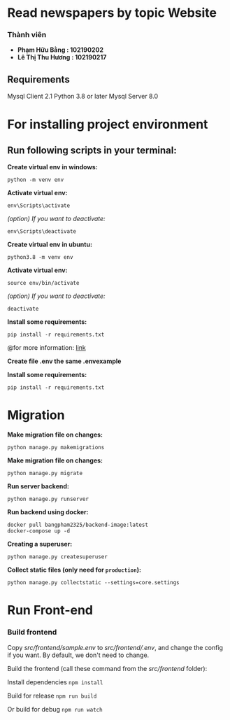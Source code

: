 # Read newspapers by topic Website

### Thành viên
+ **Phạm Hữu Bằng : 102190202**
+ **Lê Thị Thu Hương : 102190217**

## Requirements
Mysql Client 2.1
Python 3.8 or later
Mysql Server 8.0

# For installing project environment

## Run following scripts in your terminal:

**Create virtual env in windows:**
```
python -m venv env
```

**Activate virtual env:**
```
env\Scripts\activate
```

*(option) If you want to deactivate:*
```
env\Scripts\deactivate
```

**Create virtual env in ubuntu:**
```
python3.8 -m venv env
```

**Activate virtual env:**
```
source env/bin/activate
```

*(option) If you want to deactivate:*
```
deactivate
```

**Install some requirements:**
```
pip install -r requirements.txt
```

@for more information: [link](https://www.tabnine.com/blog/how-to-create-django-projects-in-pycharm-community-edition/)

**Create file .env the same .envexample**

**Install some requirements:**
```
pip install -r requirements.txt
```

# Migration
**Make migration file on changes:**
```
python manage.py makemigrations
```

**Make migration file on changes:**
```
python manage.py migrate
```

**Run server backend:**
```
python manage.py runserver
```


**Run backend using docker:**
```
docker pull bangpham2325/backend-image:latest
docker-compose up -d
```


**Creating a superuser:**
```
python manage.py createsuperuser
```

**Collect static files (only need for `production`):** 
```
python manage.py collectstatic --settings=core.settings
```

# Run Front-end
   
### Build frontend

   Copy *src/frontend/sample.env* to *src/frontend/.env*, and change the config if you want. By default, we don't need
   to change.

   Build the frontend (call these command from the *src/frontend* folder):

   Install dependencies
     ```
     npm install
     ```

   Build for release
     ```
     npm run build
     ```

   Or build for debug
     ```
     npm run watch
     ```



